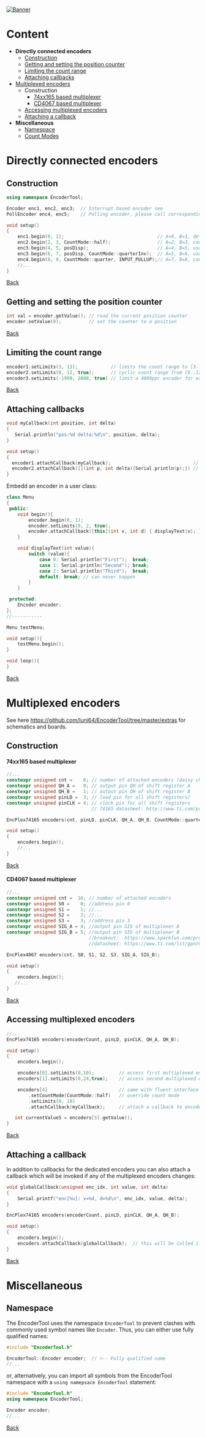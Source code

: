
[![Banner]][Overview]

# Content
* **Directly connected encoders**
  * [Construction](#construction)
  * [Getting and setting the position counter](#getting-and-setting-the-position-counter)  
  * [Limiting the count range](#limiting-the-count-range)
  * [Attaching callbacks](#attaching-callbacks)
* [Multiplexed encoders](#multiplexed-encoders)
  * Construction
    * [74xx165 based multiplexer](#74xx165-based-multiplexer)
    * [CD4067 based multiplexer](#cd4067-based-multiplexer)
  * [Accessing multiplexed encoders](#accessing-multiplexed-encoders)
  * [Attaching a callback](#attaching-a-callback)
* **Miscellaneous**
  * [Namespace](#namespace)
  * [Count Modes](count-modes)

# Directly connected encoders
## Construction

```c++
using namespace EncoderTool;

Encoder enc1, enc2, enc3;  // Interrupt based encoder see 
PollEncoder enc4, enc5;    // Polling encoder, please call corresponding tick() functions as often as possible, e.g. in loop

void setup()
{
    enc1.begin(0, 1);                                  // A=0, B=1, default count mode quarter (4 counts per detent)
    enc2.begin(2, 3, CountMode::half);                 // A=2, B=3, count mode half (2 counts per detent)
    enc3.begin(4, 5, posDisp);                         // A=4, B=5, uses callback posDisp, default count mode
    enc3.begin(6, 7, posDisp, CountMode::quarterInv);  // A=5, B=6, uses callback posDisp, count mode quarterInv (common VCC instead of common GND)
    enc4.begin(8, 9, CountMode::quarter, INPUT_PULLUP);// A=7, B=8, count mode quarterInv, pinMode set to INPUT_PULLDOWN (any INPUT mode possible here)
    //...
}
```
[Back](#content)

## Getting and setting the position counter
```c++
int val = encoder.getValue(); // read the current position counter
encoder.setValue(0);          // set the counter to a position
```
[Back](#content)

## Limiting the count range
```c++
encoder1.setLimits(3, 13);            // limits the count range to [3..13]
encoder2.setLimits(0, 12, true);      // cyclic count range from [0..12] 
encoder3.setLimits(-1999, 2000, true) // limit a 4000ppr encoder for easy angle calculation: float angle = (180.0f/2000.0f)*encoder3.getValue();
```
[Back](#content)

## Attaching callbacks
```c++
void myCallback(int position, int delta)
{
   Serial.println("pos:%d delta:%d\n", position, delta);
}

void setup()
{ 
  encoder1.attachCallback(myCallback);                              // attach a callback which takes the current position and the delta to the last position
  encoder2.attachCallback([](int p, int delta){Serial.println(p);}) // lambda expression callback
}
```
Embedd an encoder in a user class:
```c++
class Menu
{
 public:
    void begin(){
        encoder.begin(0, 1);
        encoder.setLimits(0, 2, true);
        encoder.attachCallback([this](int v, int d) { displayText(v); }); // attach member function
    }

    void displayText(int value){
        switch (value){
            case 0: Serial.println("First");  break;
            case 1: Serial.println("Second"); break;
            case 2: Serial.println("Third");  break;
            default: break; // can never happen
        }
    }

 protected:
    Encoder encoder;
};
//-----------

Menu testMenu;

void setup(){
    testMenu.begin();
}

void loop(){
}

```

[Back](#content)

# Multiplexed encoders

See here https://github.com/luni64/EncoderTool/tree/master/extras for schematics and boards.

## Construction
#### 74xx165 based multiplexer
```c++
//...
constexpr unsigned cnt =    6; // number of attached encoders (daisy chain shift registers for more than 8)
constexpr unsigned QH_A =   0; // output pin QH of shift register A
constexpr unsigned QH_B =   1; // output pin QH of shift register B
constexpr unsigned pinLD =  3; // load pin for all shift registers)
constexpr unsigned pinCLK = 4; // clock pin for all shift registers
                               // 74165 datasheet: http://www.ti.com/product/SN74HC165

EncPlex74165 encoders(cnt, pinLD, pinCLK, QH_A, QH_B, CountMode::quarterInv);

void setup()
{
    encoders.begin();
    //...
}
```
[Back](#content)

#### CD4067 based multiplexer
```c++
//...
constexpr unsigned cnt =  16; // number of attached encoders
constexpr unsigned S0 =    0; //address pin 0
constexpr unsigned S1 =    1; //...
constexpr unsigned S2 =    2; //...
constexpr unsigned S3 =    3; //address pin 3
constexpr unsigned SIG_A = 4; //output pin SIG of multiplexer A
constexpr unsigned SIG_B = 5; //output pin SIG of multiplexer B
                              //breakout:  https://www.sparkfun.com/products/9056
                              //datasheet: https://www.ti.com/lit/gpn/CD74HC4067

EncPlex4067 encoders(cnt, S0, S1, S2, S3, SIG_A, SIG_B);

void setup()
{    
    encoders.begin();
   //...
}
```
[Back](#content)

## Accessing multiplexed encoders
```c++
//...
EncPlex74165 encoders(encoderCount, pinLD, pinCLK, QH_A, QH_B);

void setup()
{   
    encoders.begin();

    encoders[0].setLimits(0,10);         // access first multiplexed encoder
    encoders[1].setLimits(0,24,true);    // access second multiplexed encoder

    encoders[4]                          // same with fluent interface  
        .setCountMode(CountMode::half)   // override count mode
        .setLimits(0, 10)
        .attachCallback(myCallback);     // attach a callback to encoder[4]

   int currentValue5 = encoders[5].getValue();
}

```
[Back](#content)

## Attaching a callback
In addition to callbacks for the dedicated encoders you can also attach a callback which will be invoked if any of the multiplexed encoders changes:
```c++
void globalCallback(unsigned enc_idx, int value, int delta)
{
    Serial.printf("enc[%u]: v=%d, d=%d\n", enc_idx, value, delta);
}

EncPlex74165 encoders(encoderCount, pinLD, pinCLK, QH_A, QH_B);

void setup()
{
    encoders.begin();
    encoders.attachCallback(globalCallback);  // this will be called if any encoder changes its values
}
```

[Back](#content)


# Miscellaneous
## Namespace

The EncoderTool uses the namespace `EncoderTool` to prevent clashes with commonly used symbol names like `Encoder`. Thus, you can either use fully qualified names: 
```c++
#include "EncoderTool.h"

EncoderTool::Encoder encoder;  // <-- Fully qualified name
//...
```
or, alternatively, you can import all symbols from the EncoderTool namespace with a `using namepsace EncoderTool` statement:
```c++
#include "EncoderTool.h"
using namespace EncoderTool;

Encoder encoder;  
//...
```
[Back](#content)


 
<!----------------------------------------------------------------------------->

[Overview]: Overview.md
[Banner]: ../Resources/Image/Banner.png





